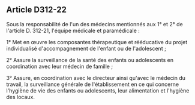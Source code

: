 ## Article D312-22

Sous la responsabilité de l'un des médecins mentionnés aux 1° et 2° de l'article D. 312-21, l'équipe médicale
et paramédicale :

1° Met en œuvre les composantes thérapeutique et rééducative du projet individualisé d'accompagnement de
l'enfant ou de l'adolescent ;


2° Assure la surveillance de la santé des enfants ou adolescents en coordination avec leur médecin de
famille ;

3° Assure, en coordination avec le directeur ainsi qu'avec le médecin du travail, la surveillance générale de
l'établissement en ce qui concerne l'hygiène de vie des enfants ou adolescents, leur alimentation et l'hygiène
des locaux.

